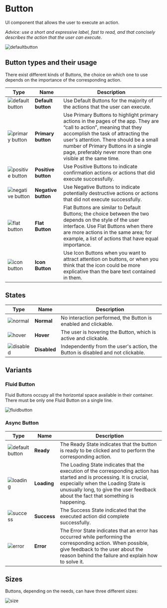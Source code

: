 # Button

UI component that allows the user to execute an action.

*Advice: use a short and expressive label, fast to read, and that concisely describes the action that the user can execute.*

![defaultbutton](https://user-images.githubusercontent.com/10867086/35729079-e11273c6-080d-11e8-8044-061366af23f3.jpg)

## Button types and their usage

There exist different kinds of Buttons, the choice on which one to use depends on the importance of the corresponding action.

| Type | Name | Description |
| ------ | ------ |------ |
| ![default button](https://user-images.githubusercontent.com/10867086/35727631-0bdde0ea-0809-11e8-85d6-b3b2ec85afab.jpg) |**Default button** | Use Default Buttons for the majority of the actions that the user can execute. |
| ![primary button](https://user-images.githubusercontent.com/10867086/35727704-53198022-0809-11e8-9e4d-fd5551c7503d.jpg) | **Primary button** | Use Primary Buttons to highlight primary actions in the pages of the app. They are “call to action”, meaning that they accomplish the task of attracting the user's attention. There should be a small number of Primary Buttons in a single page, preferably never more than one visible at the same time. |
| ![positive button](https://user-images.githubusercontent.com/10867086/35727745-7469deac-0809-11e8-8c82-4a520b26226f.jpg) | **Positive button** | Use Positive Buttons to indicate confirmation actions or actions that did execute successfully. |
| ![negative button](https://user-images.githubusercontent.com/10867086/35727764-82327954-0809-11e8-994a-cc518c2e2201.jpg) | **Negative button** | Use Negative Buttons to indicate potentially destructive actions or actions that did not execute successfully. |
| ![flat button](https://user-images.githubusercontent.com/10867086/35727788-92731c7e-0809-11e8-8b7d-ce65ebda3915.jpg) | **Flat Button** | Flat Buttons are similar to Default Buttons; the choice between the two depends on the style of the user interface. Use Flat Buttons when there are more actions in the same area; for example, a list of actions that have equal importance. |
| ![icon button](https://user-images.githubusercontent.com/10867086/35727803-a7c71aa8-0809-11e8-9a4b-6f47bf0dcc34.jpg) | **Icon Button** | Use Icon Buttons when you want to attract attention on buttons, or when you think that the icon could be more explicative than the bare text contained in them. |

## States

| Type | Name | Description |
| ------ | ------ |------ |
| ![normal](https://user-images.githubusercontent.com/10867086/35728074-a28dd80a-080a-11e8-8cfc-ad45987d4db6.jpg) |**Normal** | No interaction performed, the Button is enabled and clickable. |
| ![hover](https://user-images.githubusercontent.com/10867086/35728088-aee38186-080a-11e8-8b49-85e54155c2af.jpg) |**Hover** | The user is hovering the Button, which is active and clickable. |
| ![disabled](https://user-images.githubusercontent.com/10867086/35728396-be2655aa-080b-11e8-8cf6-d8aa87ba5cee.jpg)|**Disabled** | Independently from the user's action, the Button is disabled and not clickable. |

## Variants

### Fluid Button

Fluid Buttons occupy all the horizontal space available in their container. There must be only one Fluid Button on a single line.

![fluidbutton](https://user-images.githubusercontent.com/10867086/35729101-f20a324a-080d-11e8-9194-5c485790c253.jpg)

### Async Button

| Type | Name | Description |
| ------ | ------ |------ |
![default button](https://user-images.githubusercontent.com/10867086/35727631-0bdde0ea-0809-11e8-85d6-b3b2ec85afab.jpg)|**Ready**| The Ready State indicates that the button is ready to be clicked and to perform the corresponding action. |
|![loading](https://user-images.githubusercontent.com/10867086/35728677-aa0abe20-080c-11e8-878f-fba963ea4b1c.jpg)|**Loading**| The Loading State indicates that the execution of the corresponding action has started and is processing. It is crucial, especially when the Loading State is unusually long, to give the user feedback about the fact that something is happening. |
|![success](https://user-images.githubusercontent.com/10867086/35728705-bb1786ee-080c-11e8-9ed1-1431534f9bac.jpg)|**Success**| The Success State indicated that the executed action did complete successfully. |
|![error](https://user-images.githubusercontent.com/10867086/35728860-416bd29a-080d-11e8-8425-eb055c2c2f4e.jpg)|**Error**| The Error State indicates that an error has occurred while performing the corresponding action. When possible, give feedback to the user about the reason behind the failure and explain how to solve it. |

## Sizes

Buttons, depending on the needs, can have three different sizes:

![size](https://user-images.githubusercontent.com/10867086/35728991-9ea252a4-080d-11e8-8e63-ba33c3c7a778.jpg)


